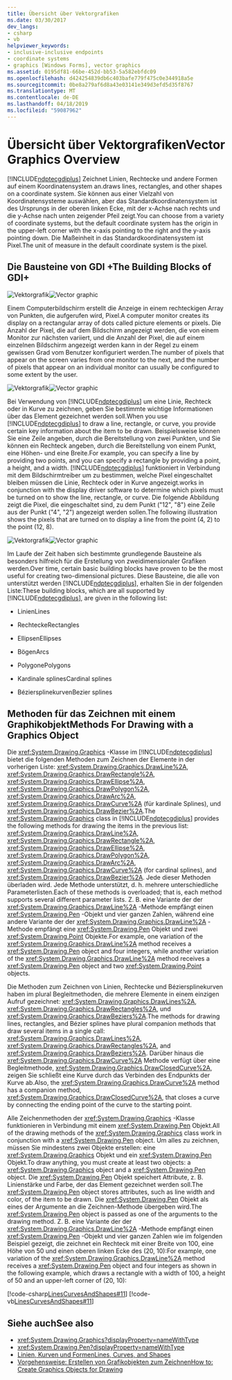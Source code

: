 ```yaml
---
title: Übersicht über Vektorgrafiken
ms.date: 03/30/2017
dev_langs:
- csharp
- vb
helpviewer_keywords:
- inclusive-inclusive endpoints
- coordinate systems
- graphics [Windows Forms], vector graphics
ms.assetid: 0195df81-66be-452d-bb53-5a582ebfdc09
ms.openlocfilehash: d424254839db6c403bafe779f475c0e344918a5e
ms.sourcegitcommit: 0be8a279af6d8a43e03141e349d3efd5d35f8767
ms.translationtype: MT
ms.contentlocale: de-DE
ms.lasthandoff: 04/18/2019
ms.locfileid: "59087962"
---
```

# <a name="vector-graphics-overview"></a><span data-ttu-id="2c5e9-102">Übersicht über Vektorgrafiken</span><span class="sxs-lookup"><span data-stu-id="2c5e9-102">Vector Graphics Overview</span></span>
[!INCLUDE[ndptecgdiplus](../../../../includes/ndptecgdiplus-md.md)] <span data-ttu-id="2c5e9-103">Zeichnet Linien, Rechtecke und andere Formen auf einem Koordinatensystem an.</span><span class="sxs-lookup"><span data-stu-id="2c5e9-103">draws lines, rectangles, and other shapes on a coordinate system.</span></span> <span data-ttu-id="2c5e9-104">Sie können aus einer Vielzahl von Koordinatensysteme auswählen, aber das Standardkoordinatensystem ist des Ursprungs in der oberen linken Ecke, mit der x-Achse nach rechts und die y-Achse nach unten zeigender Pfeil zeigt.</span><span class="sxs-lookup"><span data-stu-id="2c5e9-104">You can choose from a variety of coordinate systems, but the default coordinate system has the origin in the upper-left corner with the x-axis pointing to the right and the y-axis pointing down.</span></span> <span data-ttu-id="2c5e9-105">Die Maßeinheit in das Standardkoordinatensystem ist Pixel.</span><span class="sxs-lookup"><span data-stu-id="2c5e9-105">The unit of measure in the default coordinate system is the pixel.</span></span>  
  
## <a name="the-building-blocks-of-gdi"></a><span data-ttu-id="2c5e9-106">Die Bausteine von GDI +</span><span class="sxs-lookup"><span data-stu-id="2c5e9-106">The Building Blocks of GDI+</span></span>  
 <span data-ttu-id="2c5e9-107">![Vektorgrafik](./media/aboutgdip02-art01.gif "AboutGdip02_Art01")</span><span class="sxs-lookup"><span data-stu-id="2c5e9-107">![Vector graphic](./media/aboutgdip02-art01.gif "AboutGdip02_Art01")</span></span>  
  
 <span data-ttu-id="2c5e9-108">Einem Computerbildschirm erstellt die Anzeige in einem rechteckigen Array von Punkten, die aufgerufen wird, Pixel.</span><span class="sxs-lookup"><span data-stu-id="2c5e9-108">A computer monitor creates its display on a rectangular array of dots called picture elements or pixels.</span></span> <span data-ttu-id="2c5e9-109">Die Anzahl der Pixel, die auf dem Bildschirm angezeigt werden, die von einem Monitor zur nächsten variiert, und die Anzahl der Pixel, die auf einem einzelnen Bildschirm angezeigt werden kann in der Regel zu einem gewissen Grad vom Benutzer konfiguriert werden.</span><span class="sxs-lookup"><span data-stu-id="2c5e9-109">The number of pixels that appear on the screen varies from one monitor to the next, and the number of pixels that appear on an individual monitor can usually be configured to some extent by the user.</span></span>  
  
 <span data-ttu-id="2c5e9-110">![Vektorgrafik](./media/aboutgdip02-art02.gif "AboutGdip02_Art02")</span><span class="sxs-lookup"><span data-stu-id="2c5e9-110">![Vector graphic](./media/aboutgdip02-art02.gif "AboutGdip02_Art02")</span></span>  
  
 <span data-ttu-id="2c5e9-111">Bei Verwendung von [!INCLUDE[ndptecgdiplus](../../../../includes/ndptecgdiplus-md.md)] um eine Linie, Rechteck oder in Kurve zu zeichnen, geben Sie bestimmte wichtige Informationen über das Element gezeichnet werden soll.</span><span class="sxs-lookup"><span data-stu-id="2c5e9-111">When you use [!INCLUDE[ndptecgdiplus](../../../../includes/ndptecgdiplus-md.md)] to draw a line, rectangle, or curve, you provide certain key information about the item to be drawn.</span></span> <span data-ttu-id="2c5e9-112">Beispielsweise können Sie eine Zeile angeben, durch die Bereitstellung von zwei Punkten, und Sie können ein Rechteck angeben, durch die Bereitstellung von einem Punkt, eine Höhen- und eine Breite.</span><span class="sxs-lookup"><span data-stu-id="2c5e9-112">For example, you can specify a line by providing two points, and you can specify a rectangle by providing a point, a height, and a width.</span></span> [!INCLUDE[ndptecgdiplus](../../../../includes/ndptecgdiplus-md.md)] <span data-ttu-id="2c5e9-113">funktioniert in Verbindung mit dem Bildschirmtreiber um zu bestimmen, welche Pixel eingeschaltet bleiben müssen die Linie, Rechteck oder in Kurve angezeigt.</span><span class="sxs-lookup"><span data-stu-id="2c5e9-113">works in conjunction with the display driver software to determine which pixels must be turned on to show the line, rectangle, or curve.</span></span> <span data-ttu-id="2c5e9-114">Die folgende Abbildung zeigt die Pixel, die eingeschaltet sind, zu dem Punkt ("12", "8") eine Zeile aus der Punkt ("4", "2") angezeigt werden sollen.</span><span class="sxs-lookup"><span data-stu-id="2c5e9-114">The following illustration shows the pixels that are turned on to display a line from the point (4, 2) to the point (12, 8).</span></span>  
  
 <span data-ttu-id="2c5e9-115">![Vektorgrafik](./media/aboutgdip02-art03.gif "AboutGdip02_Art03")</span><span class="sxs-lookup"><span data-stu-id="2c5e9-115">![Vector graphic](./media/aboutgdip02-art03.gif "AboutGdip02_Art03")</span></span>  
  
 <span data-ttu-id="2c5e9-116">Im Laufe der Zeit haben sich bestimmte grundlegende Bausteine als besonders hilfreich für die Erstellung von zweidimensionaler Grafiken werden.</span><span class="sxs-lookup"><span data-stu-id="2c5e9-116">Over time, certain basic building blocks have proven to be the most useful for creating two-dimensional pictures.</span></span> <span data-ttu-id="2c5e9-117">Diese Bausteine, die alle von unterstützt werden [!INCLUDE[ndptecgdiplus](../../../../includes/ndptecgdiplus-md.md)], erhalten Sie in der folgenden Liste:</span><span class="sxs-lookup"><span data-stu-id="2c5e9-117">These building blocks, which are all supported by [!INCLUDE[ndptecgdiplus](../../../../includes/ndptecgdiplus-md.md)], are given in the following list:</span></span>  
  
-   <span data-ttu-id="2c5e9-118">Linien</span><span class="sxs-lookup"><span data-stu-id="2c5e9-118">Lines</span></span>  
  
-   <span data-ttu-id="2c5e9-119">Rechtecke</span><span class="sxs-lookup"><span data-stu-id="2c5e9-119">Rectangles</span></span>  
  
-   <span data-ttu-id="2c5e9-120">Ellipsen</span><span class="sxs-lookup"><span data-stu-id="2c5e9-120">Ellipses</span></span>  
  
-   <span data-ttu-id="2c5e9-121">Bögen</span><span class="sxs-lookup"><span data-stu-id="2c5e9-121">Arcs</span></span>  
  
-   <span data-ttu-id="2c5e9-122">Polygone</span><span class="sxs-lookup"><span data-stu-id="2c5e9-122">Polygons</span></span>  
  
-   <span data-ttu-id="2c5e9-123">Kardinale splines</span><span class="sxs-lookup"><span data-stu-id="2c5e9-123">Cardinal splines</span></span>  
  
-   <span data-ttu-id="2c5e9-124">Béziersplinekurven</span><span class="sxs-lookup"><span data-stu-id="2c5e9-124">Bezier splines</span></span>  
  
## <a name="methods-for-drawing-with-a-graphics-object"></a><span data-ttu-id="2c5e9-125">Methoden für das Zeichnen mit einem Graphikobjekt</span><span class="sxs-lookup"><span data-stu-id="2c5e9-125">Methods For Drawing with a Graphics Object</span></span>  
 <span data-ttu-id="2c5e9-126">Die <xref:System.Drawing.Graphics> -Klasse im [!INCLUDE[ndptecgdiplus](../../../../includes/ndptecgdiplus-md.md)] bietet die folgenden Methoden zum Zeichnen der Elemente in der vorherigen Liste: <xref:System.Drawing.Graphics.DrawLine%2A>, <xref:System.Drawing.Graphics.DrawRectangle%2A>, <xref:System.Drawing.Graphics.DrawEllipse%2A>, <xref:System.Drawing.Graphics.DrawPolygon%2A>, <xref:System.Drawing.Graphics.DrawArc%2A>, <xref:System.Drawing.Graphics.DrawCurve%2A> (für kardinale Splines), und <xref:System.Drawing.Graphics.DrawBezier%2A>.</span><span class="sxs-lookup"><span data-stu-id="2c5e9-126">The <xref:System.Drawing.Graphics> class in [!INCLUDE[ndptecgdiplus](../../../../includes/ndptecgdiplus-md.md)] provides the following methods for drawing the items in the previous list: <xref:System.Drawing.Graphics.DrawLine%2A>, <xref:System.Drawing.Graphics.DrawRectangle%2A>, <xref:System.Drawing.Graphics.DrawEllipse%2A>, <xref:System.Drawing.Graphics.DrawPolygon%2A>, <xref:System.Drawing.Graphics.DrawArc%2A>, <xref:System.Drawing.Graphics.DrawCurve%2A> (for cardinal splines), and <xref:System.Drawing.Graphics.DrawBezier%2A>.</span></span> <span data-ttu-id="2c5e9-127">Jede dieser Methoden überladen wird. Jede Methode unterstützt, d. h. mehrere unterschiedliche Parameterlisten.</span><span class="sxs-lookup"><span data-stu-id="2c5e9-127">Each of these methods is overloaded; that is, each method supports several different parameter lists.</span></span> <span data-ttu-id="2c5e9-128">Z. B. eine Variante der der <xref:System.Drawing.Graphics.DrawLine%2A> -Methode empfängt einen <xref:System.Drawing.Pen> -Objekt und vier ganzen Zahlen, während eine andere Variante der der <xref:System.Drawing.Graphics.DrawLine%2A> -Methode empfängt eine <xref:System.Drawing.Pen> Objekt und zwei <xref:System.Drawing.Point> Objekte.</span><span class="sxs-lookup"><span data-stu-id="2c5e9-128">For example, one variation of the <xref:System.Drawing.Graphics.DrawLine%2A> method receives a <xref:System.Drawing.Pen> object and four integers, while another variation of the <xref:System.Drawing.Graphics.DrawLine%2A> method receives a <xref:System.Drawing.Pen> object and two <xref:System.Drawing.Point> objects.</span></span>  
  
 <span data-ttu-id="2c5e9-129">Die Methoden zum Zeichnen von Linien, Rechtecke und Béziersplinekurven haben im plural Begleitmethoden, die mehrere Elemente in einem einzigen Aufruf gezeichnet: <xref:System.Drawing.Graphics.DrawLines%2A>, <xref:System.Drawing.Graphics.DrawRectangles%2A>, und <xref:System.Drawing.Graphics.DrawBeziers%2A>.</span><span class="sxs-lookup"><span data-stu-id="2c5e9-129">The methods for drawing lines, rectangles, and Bézier splines have plural companion methods that draw several items in a single call: <xref:System.Drawing.Graphics.DrawLines%2A>, <xref:System.Drawing.Graphics.DrawRectangles%2A>, and <xref:System.Drawing.Graphics.DrawBeziers%2A>.</span></span> <span data-ttu-id="2c5e9-130">Darüber hinaus die <xref:System.Drawing.Graphics.DrawCurve%2A> Methode verfügt über eine Begleitmethode, <xref:System.Drawing.Graphics.DrawClosedCurve%2A>, zeigen Sie schließt eine Kurve durch das Verbinden des Endpunkts der Kurve ab.</span><span class="sxs-lookup"><span data-stu-id="2c5e9-130">Also, the <xref:System.Drawing.Graphics.DrawCurve%2A> method has a companion method, <xref:System.Drawing.Graphics.DrawClosedCurve%2A>, that closes a curve by connecting the ending point of the curve to the starting point.</span></span>  
  
 <span data-ttu-id="2c5e9-131">Alle Zeichenmethoden der <xref:System.Drawing.Graphics> -Klasse funktionieren in Verbindung mit einem <xref:System.Drawing.Pen> Objekt.</span><span class="sxs-lookup"><span data-stu-id="2c5e9-131">All of the drawing methods of the <xref:System.Drawing.Graphics> class work in conjunction with a <xref:System.Drawing.Pen> object.</span></span> <span data-ttu-id="2c5e9-132">Um alles zu zeichnen, müssen Sie mindestens zwei Objekte erstellen: eine <xref:System.Drawing.Graphics> Objekt und ein <xref:System.Drawing.Pen> Objekt.</span><span class="sxs-lookup"><span data-stu-id="2c5e9-132">To draw anything, you must create at least two objects: a <xref:System.Drawing.Graphics> object and a <xref:System.Drawing.Pen> object.</span></span> <span data-ttu-id="2c5e9-133">Die <xref:System.Drawing.Pen> Objekt speichert Attribute, z. B. Linienstärke und Farbe, der das Element gezeichnet werden soll.</span><span class="sxs-lookup"><span data-stu-id="2c5e9-133">The <xref:System.Drawing.Pen> object stores attributes, such as line width and color, of the item to be drawn.</span></span> <span data-ttu-id="2c5e9-134">Die <xref:System.Drawing.Pen> Objekt als eines der Argumente an die Zeichnen-Methode übergeben wird.</span><span class="sxs-lookup"><span data-stu-id="2c5e9-134">The <xref:System.Drawing.Pen> object is passed as one of the arguments to the drawing method.</span></span> <span data-ttu-id="2c5e9-135">Z. B. eine Variante der der <xref:System.Drawing.Graphics.DrawLine%2A> -Methode empfängt einen <xref:System.Drawing.Pen> -Objekt und vier ganzen Zahlen wie im folgenden Beispiel gezeigt, die zeichnet ein Rechteck mit einer Breite von 100, eine Höhe von 50 und einen oberen linken Ecke des (20, 10):</span><span class="sxs-lookup"><span data-stu-id="2c5e9-135">For example, one variation of the <xref:System.Drawing.Graphics.DrawLine%2A> method receives a <xref:System.Drawing.Pen> object and four integers as shown in the following example, which draws a rectangle with a width of 100, a height of 50 and an upper-left corner of (20, 10):</span></span>  
  
 [!code-csharp[LinesCurvesAndShapes#11](~/samples/snippets/csharp/VS_Snippets_Winforms/LinesCurvesAndShapes/CS/Class1.cs#11)]
 [!code-vb[LinesCurvesAndShapes#11](~/samples/snippets/visualbasic/VS_Snippets_Winforms/LinesCurvesAndShapes/VB/Class1.vb#11)]  
  
## <a name="see-also"></a><span data-ttu-id="2c5e9-136">Siehe auch</span><span class="sxs-lookup"><span data-stu-id="2c5e9-136">See also</span></span>

- <xref:System.Drawing.Graphics?displayProperty=nameWithType>
- <xref:System.Drawing.Pen?displayProperty=nameWithType>
- [<span data-ttu-id="2c5e9-137">Linien, Kurven und Formen</span><span class="sxs-lookup"><span data-stu-id="2c5e9-137">Lines, Curves, and Shapes</span></span>](lines-curves-and-shapes.md)
- [<span data-ttu-id="2c5e9-138">Vorgehensweise: Erstellen von Grafikobjekten zum Zeichnen</span><span class="sxs-lookup"><span data-stu-id="2c5e9-138">How to: Create Graphics Objects for Drawing</span></span>](how-to-create-graphics-objects-for-drawing.md)
